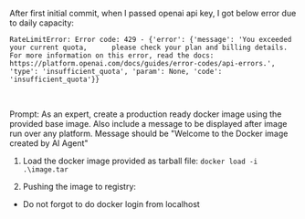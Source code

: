 After first initial commit, when I passed openai api key, I got below error due to daily capacity:

`RateLimitError: Error code: 429 - {'error': {'message': 'You exceeded your current quota,     
please check your plan and billing details. For more information on this error, read the docs:
https://platform.openai.com/docs/guides/error-codes/api-errors.', 'type':
'insufficient_quota', 'param': None, 'code': 'insufficient_quota'}}`

<br>

Prompt:
As an expert, create a production ready docker image using the provided base image. Also include a message to be displayed after image run over any platform. Message should be "Welcome to the Docker image created by AI Agent"


1. Load the docker image provided as tarball file:
`docker load -i .\image.tar`

2. Pushing the image to registry:
* Do not forgot to do docker login from localhost

